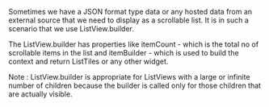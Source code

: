 



Sometimes we have a JSON format type data or any hosted data from an external source that we need to display as a scrollable list. It is in such a scenario that we use ListView.builder. 




The ListView.builder has properties like itemCount - which is the total no of scrollable items in the list and  itemBuilder - which is used to build the context and return  ListTiles or any other widget.




Note : ListView.builder is appropriate for ListViews with a large or infinite number of children because the builder is called only for those children that are actually visible.
